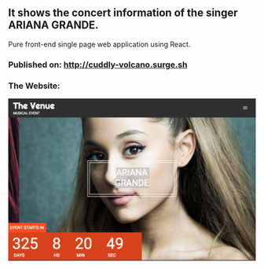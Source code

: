 ## It shows the concert information of the singer ARIANA GRANDE.
Pure front-end single page web application using React.  
### Published on: http://cuddly-volcano.surge.sh  
### The Website:
![The Venue](https://raw.githubusercontent.com/cca2016/VenueMusic/master/website.jpg)